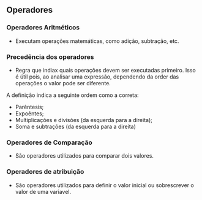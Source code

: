 ## Operadores
### Operadores Aritméticos
- Executam operações matemáticas, como adição, subtração, etc.

### Precedência dos operadores
- Regra que indiax quais operações devem ser executadas primeiro. Isso é útil pois, ao analisar uma expressão, dependendo da order das operações o valor pode ser diferente.

A definição indica a seguinte ordem como a correta:
- Parêntesis;
- Expoêntes;
- Multiplicações e divisões (da esquerda para a direita);
- Soma e subtrações (da esquerda para a direita)

### Operadores de Comparação
- São operadores utilizados para comparar dois valores.

### Operadores de atribuição
- São operadores utilizados para definir o valor inicial ou sobrescrever o valor de uma variavel.
